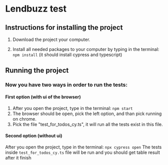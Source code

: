 # Lendbuzz test

## Instructions for installing the project
1. Download the project your computer.

2. Install all needed packages to your computer by typing in the terminal:
    `npm install`
(it should install cypress and typescript)

## Running the project
### Now you have two ways in order to run the tests:

#### First option (with ui of the browser)
1. After you open the project, type in the terminal: `npm start`
2. The browser should be open, pick the left option, and than pick running on chrome.
3. Pick the file "test_for_todos_cy.ts", it will run all the tests exist in this file.

#### Second option (without ui)
After you open the project, type in the terminal: `npx cypress open`
The tests inside `test_for_todos_cy.ts` file will be run and you should get table result after it finish